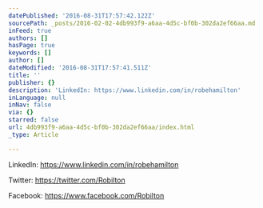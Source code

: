 ```yaml
---
datePublished: '2016-08-31T17:57:42.122Z'
sourcePath: _posts/2016-02-02-4db993f9-a6aa-4d5c-bf0b-302da2ef66aa.md
inFeed: true
authors: []
hasPage: true
keywords: []
author: []
dateModified: '2016-08-31T17:57:41.511Z'
title: ''
publisher: {}
description: 'LinkedIn: https://www.linkedin.com/in/robehamilton'
inLanguage: null
inNav: false
via: {}
starred: false
url: 4db993f9-a6aa-4d5c-bf0b-302da2ef66aa/index.html
_type: Article

---
```

LinkedIn: https://www.linkedin.com/in/robehamilton

Twitter: https://twitter.com/Robilton

Facebook: https://www.facebook.com/Robilton